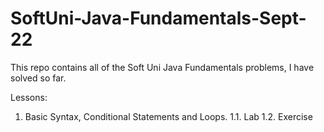 # SoftUni-Java-Fundamentals-Sept-22

This repo contains all of the Soft Uni Java Fundamentals problems, I have solved so far.

Lessons:
1. Basic Syntax, Conditional Statements and Loops.
1.1. Lab
1.2. Exercise


